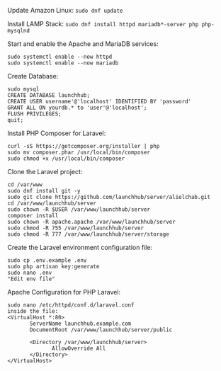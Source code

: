 Update Amazon Linux:
`sudo dnf update`

Install LAMP Stack:
`sudo dnf install httpd mariadb*-server php php-mysqlnd`

Start and enable the Apache and MariaDB services:

```
sudo systemctl enable --now httpd
sudo systemctl enable --now mariadb
```

Create Database:

```
sudo mysql
CREATE DATABASE launchhub;
CREATE USER username'@'localhost' IDENTIFIED BY 'password'
GRANT ALL ON yourdb.* to 'user'@'localhost';
FLUSH PRIVILEGES;
quit;
```

Install PHP Composer for Laravel:

```
curl -sS https://getcomposer.org/installer | php
sudo mv composer.phar /usr/local/bin/composer
sudo chmod +x /usr/local/bin/composer
```

Clone the Laravel project:

```
cd /var/www
sudo dnf install git -y
sudo git clone https://github.com/launchhub/server/alielchab.git
cd /var/www/launchhub/server
sudo chown -R $USER /var/www/launchhub/server
composer install
sudo chown -R apache.apache /var/www/launchhub/server
sudo chmod -R 755 /var/www/launchhub/server
sudo chmod -R 777 /var/www/launchhub/server/storage
```

Create the Laravel environment configuration file:

```
sudo cp .env.example .env
sudo php artisan key:generate
sudo nano .env
"Edit env file"
```

Apache Configuration for PHP Laravel:

```
sudo nano /etc/httpd/conf.d/laravel.conf
inside the file:
<VirtualHost *:80>
       ServerName launchhub.example.com
       DocumentRoot /var/www/launchhub/server/public

       <Directory /var/www/launchhub/server>
              AllowOverride All
       </Directory>
</VirtualHost>
```
